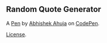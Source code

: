 Random Quote Generator
----------------------


A [Pen](https://codepen.io/abhishek0207/pen/WdYVMv) by [Abhishek Ahuja](https://codepen.io/abhishek0207) on [CodePen](https://codepen.io).

[License](https://codepen.io/abhishek0207/pen/WdYVMv/license).